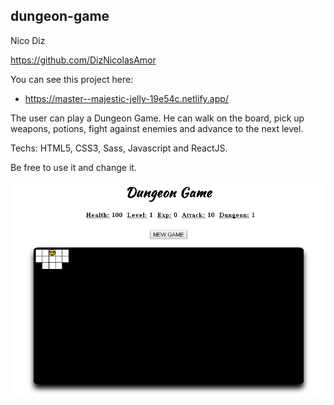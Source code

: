 ## dungeon-game

Nico Diz

https://github.com/DizNicolasAmor

You can see this project here:

* https://master--majestic-jelly-19e54c.netlify.app/

The user can play a Dungeon Game. He can walk on the board, pick up weapons, potions, fight against enemies and advance to the next level.

Techs: HTML5, CSS3, Sass, Javascript and ReactJS.

Be free to use it and change it.

![dungeon-gameREADME.png](/images/dungeon-gameREADME.png?raw=true)
